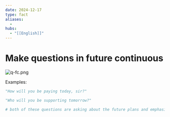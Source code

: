 ```yaml
---
date: 2024-12-17
type: fact
aliases:
  -
hubs:
  - "[[English]]"
---
```


# Make questions in future continuous

![q-fc.png](../assets/imgs/q-fc.png)

Examples:

```py
"How will you be paying today, sir?"

"Who will you be supporting tomorrow?"

# both of these questions are asking about the future plans and emphasis really put on the ONGOING nature of the action.
```
